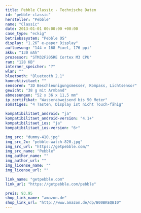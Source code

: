 ```yaml
---
title: Pebble Classic - Technische Daten
id: "pebble-classic"
hersteller: "Pebble"
name: "Classic"
date: 2013-01-01 00:00:00 +00:00
case_type: "eckig"
betriebssystem: "Pebble OS"
display: "1.26” e-paper Display"
aufloesung: "144 × 168 Pixel, 176 ppi"
akku: "130 mAh"
prozessor: "STM32F205RE Cortex M3 CPU"
ram: "128 KB"
interner_speicher: "?"
wlan: ""
bluetooth: "Bluetooth 2.1"
konnektivitaet: ""
sensoren: "3D Beschleunigungsmesser, Kompass, Lichtsensor"
gewicht: "38 g mit Armband"
abmessungen: "52 x 36 x 11,5 mm"
ip_zertifikat: "Wasserabweisend bis 50 Meter"
sonstiges: "4 Tasten, Display ist nicht Touch-fähig"

kompatibilitaet_android: "ja"
kompatibilitaet_android-version: "4.1+"
kompatibilitaet_ios: "ja"
kompatibilitaet_ios-version: "6+"

img_src: "dummy-410.jpg"
img_src_2x: "pebble-watch-820.jpg"
img_src_url: "https://getpebble.com/"
img_src_name: "Pebble"
img_author_name: ""
img_author_url: ""
img_license_name: ""
img_license_url: ""

link_name: "getpebble.com"
link_url: "https://getpebble.com/pebble"

preis: 93.95
shop_link_name: "amazon.de"
shop_link_url: "http://www.amazon.de/dp/B00BKEQBI0"
---
```

